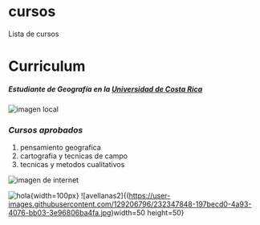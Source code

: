 # cursos
Lista de cursos
# Curriculum
##### ___Estudiante de Geografía en la___  [Universidad de Costa Rica](https://www.ucr.ac.cr/)
![imagen local](mundo.jpg)


### _Cursos aprobados_
1. pensamiento geografica
2. cartografia y tecnicas de campo
3. tecnicas y metodos cualitativos

![imagen de internet](https://media.istockphoto.com/id/1281612114/es/vector/mapa-mundial-seperado-pa%C3%ADses-azules-con-blanco-esquema.jpg?s=612x612&w=0&k=20&c=_kGCyDR3Z-okY-QcHMf3LB4tviZwmeSiZTkFZKZoIs4=)


![hola](https://github.githubassets.com/images/modules/logos_page/GitHub-Mark.png){width=100px}
![avellanas2]{(https://user-images.githubusercontent.com/129206796/232347848-197becd0-4a93-4076-bb03-3e96806ba4fa.jpg)width=50 height=50}
